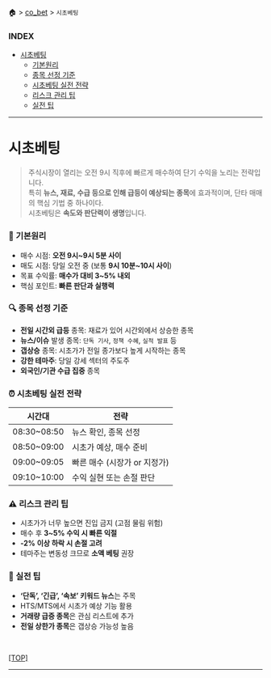 🏠 > [co_bet](./) > `시초베팅`

### INDEX
- [시초베팅](#시초베팅)
  - [기본원리](#-기본원리)
  - [종목 선정 기준](#-종목-선정-기준)
  - [시초베팅 실전 전략](#-시초베팅-실전-전략)
  - [리스크 관리 팁](#️-리스크-관리-팁)
  - [실전 팁](#-실전-팁)

---
# 시초베팅
> 주식시장이 열리는 오전 9시 직후에 빠르게 매수하여 단기 수익을 노리는 전략입니다. <br/>
> 특히 **뉴스, 재료, 수급 등으로 인해 급등이 예상되는 종목**에 효과적이며, 단타 매매의 핵심 기법 중 하나이다. <br/>
> 시초베팅은 **속도와 판단력이 생명**입니다.

### 🧠 기본원리
- 매수 시점: **오전 9시~9시 5분 사이**
- 매도 시점: 당일 오전 중 (보통 **9시 10분~10시 사이**)
- 목표 수익률: **매수가 대비 3~5% 내외**
- 핵심 포인트: **빠른 판단과 실행력**


### 🔍 종목 선정 기준
- **전일 시간외 급등** 종목: 재료가 있어 시간외에서 상승한 종목
- **뉴스/이슈** 발생 종목: `단독 기사`, `정책 수혜`, `실적 발표` 등
- **갭상승** 종목: 시초가가 전일 종가보다 높게 시작하는 종목
- **강한 테마주**: 당일 강세 섹터의 주도주
- **외국인/기관 수급 집중** 종목


### ⏰ 시초베팅 실전 전략
| 시간대 | 전략 | 
|-------|------| 
| 08:30~08:50 | 뉴스 확인, 종목 선정   | 
| 08:50~09:00 | 시초가 예상, 매수 준비 | 
| 09:00~09:05 | 빠른 매수 (시장가 or 지정가) | 
| 09:10~10:00 | 수익 실현 또는 손절 판단 | 


### ⚠️ 리스크 관리 팁
- 시초가가 너무 높으면 진입 금지 (고점 물림 위험)
- 매수 후 **3~5% 수익 시 빠른 익절**
- **-2% 이상 하락 시 손절 고려**
- 테마주는 변동성 크므로 **소액 베팅** 권장


### 📌 실전 팁
- **‘단독’, ‘긴급’, ‘속보’ 키워드 뉴스**는 주목
- HTS/MTS에서 시초가 예상 기능 활용
- **거래량 급증 종목**은 관심 리스트에 추가
- **전일 상한가 종목**은 갭상승 가능성 높음

<br/>

[[TOP]](#index)

---

